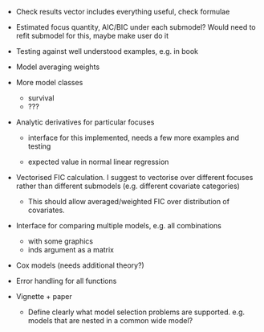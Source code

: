 * Check results vector includes everything useful, check formulae 

* Estimated focus quantity, AIC/BIC under each submodel? Would need to refit submodel for this, maybe make user do it 

* Testing against well understood examples, e.g. in book


* Model averaging weights


* More model classes

	- survival 
	- ??? 


* Analytic derivatives for particular focuses

  - interface for this implemented, needs a few more examples and testing
  
  - expected value in normal linear regression

* Vectorised FIC calculation.  I suggest to vectorise over different focuses rather than different submodels (e.g. different covariate categories)

  - This should allow averaged/weighted FIC over distribution of covariates. 

* Interface for comparing multiple models, e.g. all combinations

  - with some graphics 
  - inds argument as a matrix


* Cox models (needs additional theory?)


* Error handling for all functions



* Vignette + paper

	- Define clearly what model selection problems are supported. e.g. models that are nested in a common wide model? 
